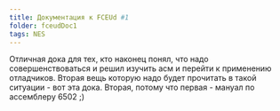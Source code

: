 ```yaml
---
title: Документация к FCEUd #1
folder: fceudDoc1
tags: NES
---
```

Отличная дока для тех, кто наконец понял, что надо совершенствоваться и решил изучить асм и перейти к применению отладчиков. Вторая вещь которую надо будет прочитать в такой ситуации - вот эта дока. Вторая, потому что первая - мануал по ассемблеру 6502 ;)